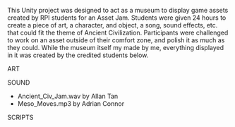 This Unity project was designed to act as a museum to display game assets created by RPI students for an Asset Jam.
Students were given 24 hours to create a piece of art, a character, and object, a song, sound effects, etc. that could fit the 
theme of Ancient Civilization.
Participants were challenged to work on an asset outside of their comfort zone, and polish it as much as they could.
While the museum itself my made by me, everything displayed in it was created by the credited students below.


ART


SOUND
* Ancient_Civ_Jam.wav by Allan Tan
* Meso_Moves.mp3 by Adrian Connor

SCRIPTS
